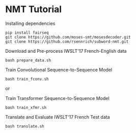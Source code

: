 # NMT Tutorial

Installing dependencies
```
pip install fairseq
git clone https://github.com/moses-smt/mosesdecoder.git
git clone https://github.com/rsennrich/subword-nmt.git
```

Download and Pre-process IWSLT'17 French-English data
```
bash prepare_data.sh
```

Train Convolutional Sequence-to-Sequence Model
```
bash train_fconv.sh
```
or

Train Transformer Sequence-to-Sequence Model
```
bash train_xfmr.sh
```

Translate and Evaluate IWSLT'17 French Test data
```
bash translate.sh
```
